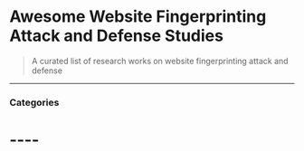 # Awesome Website Fingerprinting Attack and Defense Studies
> A curated list of research works on website fingerprinting attack and defense

----
                    
### Categories
# ----
